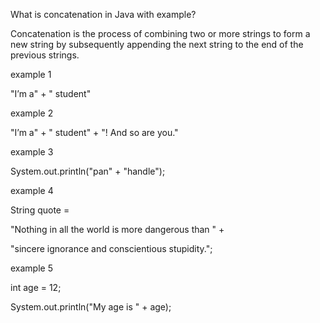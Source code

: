 What is concatenation in Java with example?

Concatenation is the process of combining two or more strings to form a new string by subsequently appending the next string to the end of the previous strings.

example 1

"I’m a" + " student"



example 2

"I’m a" + " student" + "! And so are you."



example 3

System.out.println("pan" + "handle");



example 4

String quote =

"Nothing in all the world is more dangerous than " +

"sincere ignorance and conscientious stupidity."; 



example 5

int age = 12;

System.out.println("My age is " + age);
